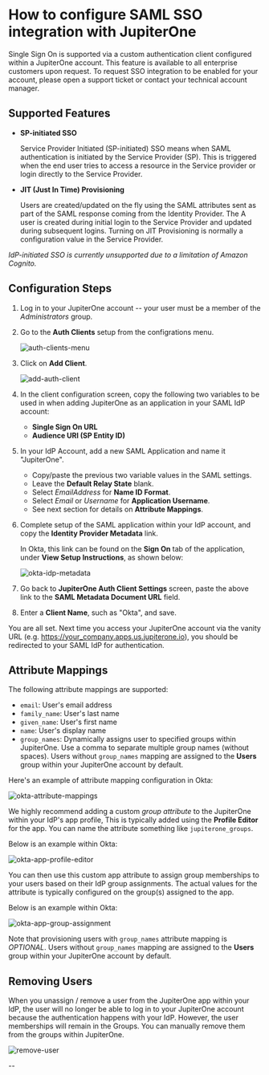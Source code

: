 # How to configure SAML SSO integration with JupiterOne

Single Sign On is supported via a custom authentication client configured within
a JupiterOne account. This feature is available to all enterprise customers upon
request. To request SSO integration to be enabled for your account, please open
a support ticket or contact your technical account manager.

## Supported Features

- **SP-initiated SSO**

  Service Provider Initiated (SP-initiated) SSO means when SAML authentication
  is initiated by the Service Provider (SP). This is triggered when the end user
  tries to access a resource in the Service provider or login directly to the
  Service Provider.

- **JIT (Just In Time) Provisioning**

  Users are created/updated on the fly using the SAML attributes sent as part of
  the SAML response coming from the Identity Provider. The A user is created
  during initial login to the Service Provider and updated during subsequent
  logins. Turning on JIT Provisioning is normally a configuration value in the
  Service Provider.

_IdP-initiated SSO is currently unsupported due to a limitation of Amazon Cognito._

## Configuration Steps

1. Log in to your JupiterOne account -- your user must be a member of the
   *Administrators* group.

1. Go to the **Auth Clients** setup from the configrations menu.

   ![auth-clients-menu](/assets/configure-sso/j1-auth-clients-menu.png)

1. Click on **Add Client**.

   ![add-auth-client](/assets/configure-sso/j1-auth-clients-add.png)

1. In the client configuration screen, copy the following two variables to be
   used in when adding JupiterOne as an application in your SAML IdP account:

   - **Single Sign On URL**
   - **Audience URI (SP Entity ID)**

1. In your IdP Account, add a new SAML Application and name it "JupiterOne".
   
   - Copy/paste the previous two variable values in the SAML settings.
   - Leave the **Default Relay State** blank.
   - Select *EmailAddress* for **Name ID Format**.
   - Select *Email* or *Username* for **Application Username**.
   - See next section for details on **Attribute Mappings**.

1. Complete setup of the SAML application within your IdP account, and copy
   the **Identity Provider Metadata** link.

   In Okta, this link can be found on the **Sign On** tab of the application,
   under **View Setup Instructions**, as shown below:

   ![okta-idp-metadata](/assets/configure-sso/okta-idp-metadata.png)

1. Go back to **JupiterOne Auth Client Settings** screen, paste the above link
   to the **SAML Metadata Document URL** field.

1. Enter a **Client Name**, such as "Okta", and save.

You are all set. Next time you access your JupiterOne account via the vanity URL
(e.g. https://your_company.apps.us.jupiterone.io), you should be redirected to
your SAML IdP for authentication.

## Attribute Mappings

The following attribute mappings are supported:

- `email`: User's email address
- `family_name`: User's last name
- `given_name`: User's first name
- `name`: User's display name
- `group_names`: Dynamically assigns user to specified groups within JupiterOne.
  Use a comma to separate multiple group names (without spaces). Users without
  `group_names` mapping are assigned to the **Users** group within your
  JupiterOne account by default.

Here's an example of attribute mapping configuration in Okta:

![okta-attribute-mappings](/assets/configure-sso/okta-attribute-mappings.png)

We highly recommend adding a custom *group attribute* to the JupiterOne within
your IdP's app profile, This is typically added using the **Profile Editor** for
the app. You can name the attribute something like `jupiterone_groups`.

Below is an example within Okta:

![okta-app-profile-editor](/assets/configure-sso/okta-app-profile-editor.png)

You can then use this custom app attribute to assign group memberships to your
users based on their IdP group assignments. The actual values for the attribute
is typically configured on the group(s) assigned to the app.

Below is an example within Okta:

![okta-app-group-assignment](/assets/configure-sso/okta-app-group-assignment.png)

Note that provisioning users with `group_names` attribute mapping is *OPTIONAL*.
Users without `group_names` mapping are assigned to the **Users** group within
your JupiterOne account by default.

## Removing Users

When you unassign / remove a user from the JupiterOne app within your IdP, the
user will no longer be able to log in to your JupiterOne account because the
authentication happens with your IdP. However, the user memberships will remain
in the Groups. You can manually remove them from the groups within JupiterOne.

![remove-user](/assets/configure-sso/j1-remove-user.png)

--